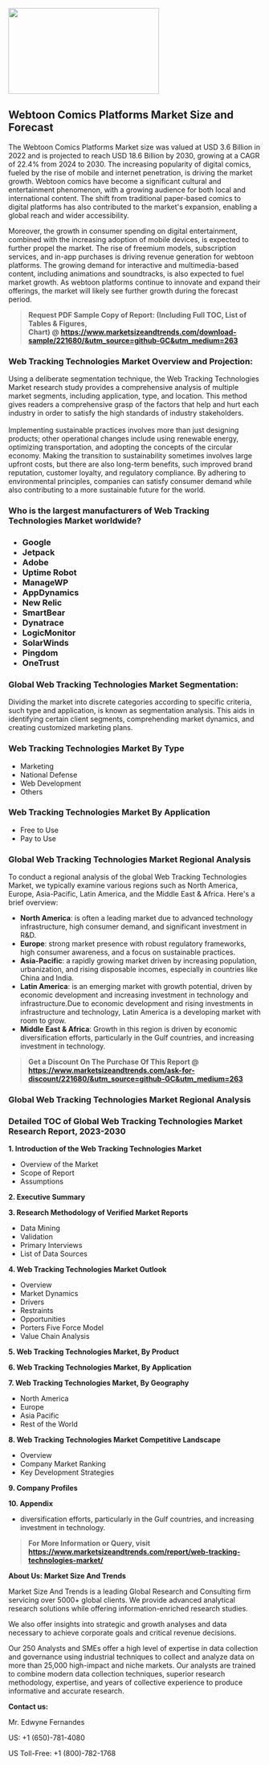 <p><img class="alignnone size-medium wp-image-20088" src="https://ffe5etoiles.com/wp-content/uploads/2024/12/MST1-300x171.png" alt="" width="300" height="171" /></p><h2>Webtoon Comics Platforms Market Size and Forecast</h2><p>The Webtoon Comics Platforms Market size was valued at USD 3.6 Billion in 2022 and is projected to reach USD 18.6 Billion by 2030, growing at a CAGR of 22.4% from 2024 to 2030. The increasing popularity of digital comics, fueled by the rise of mobile and internet penetration, is driving the market growth. Webtoon comics have become a significant cultural and entertainment phenomenon, with a growing audience for both local and international content. The shift from traditional paper-based comics to digital platforms has also contributed to the market's expansion, enabling a global reach and wider accessibility.</p><p>Moreover, the growth in consumer spending on digital entertainment, combined with the increasing adoption of mobile devices, is expected to further propel the market. The rise of freemium models, subscription services, and in-app purchases is driving revenue generation for webtoon platforms. The growing demand for interactive and multimedia-based content, including animations and soundtracks, is also expected to fuel market growth. As webtoon platforms continue to innovate and expand their offerings, the market will likely see further growth during the forecast period.</p></p><blockquote id="" class=""><strong>Request PDF Sample Copy of Report: (Including Full TOC, List of Tables &amp; Figures, Chart)&nbsp;@&nbsp;<strong><a href="https://www.marketsizeandtrends.com/download-sample/221680/&utm_source=github-GC&utm_medium=263" target="_blank">https://www.marketsizeandtrends.com/download-sample/221680/&utm_source=github-GC&utm_medium=263</a></strong></strong></blockquote><h3 id="" class="">Web Tracking Technologies Market&nbsp;Overview and Projection:</h3><p id="" class="">Using a deliberate segmentation technique, the Web Tracking Technologies Market research study provides a comprehensive analysis of multiple market segments, including application, type, and location. This method gives readers a comprehensive grasp of the factors that help and hurt each industry in order to satisfy the high standards of industry stakeholders. <br /> <br />Implementing sustainable practices involves more than just designing products; other operational changes include using renewable energy, optimizing transportation, and adopting the concepts of the circular economy. Making the transition to sustainability sometimes involves large upfront costs, but there are also long-term benefits, such improved brand reputation, customer loyalty, and regulatory compliance. By adhering to environmental principles, companies can satisfy consumer demand while also contributing to a more sustainable future for the world.</p><h3 id="" class="">Who is the largest manufacturers of&nbsp;Web Tracking Technologies Market worldwide?</h3><h3 class=""><p><ul><li>Google </li><li> Jetpack </li><li> Adobe </li><li> Uptime Robot </li><li> ManageWP </li><li> AppDynamics </li><li> New Relic </li><li> SmartBear </li><li> Dynatrace </li><li> LogicMonitor </li><li> SolarWinds </li><li> Pingdom </li><li> OneTrust</li></ul></p></h3><h3 id="" class="">Global&nbsp;Web Tracking Technologies Market Segmentation:</h3><p id="" class="">Dividing the market into discrete categories according to specific criteria, such type and application, is known as segmentation analysis. This aids in identifying certain client segments, comprehending market dynamics, and creating customized marketing plans.</p><h3 id="" class="">Web Tracking Technologies Market&nbsp;By Type</h3><p><p><ul><li>Marketing</li><li> National Defense</li><li> Web Development</li><li> Others</p></li></ul></p></p><h3 id="" class="">Web Tracking Technologies Market&nbsp;By Application</h3><p class=""><p><ul><li>Free to Use</li><li> Pay to Use</li></ul></p></p><h3 id="" class="">Global Web Tracking Technologies Market Regional Analysis</h3><p id="" class="">To conduct a regional analysis of the global Web Tracking Technologies Market, we typically examine various regions such as North America, Europe, Asia-Pacific, Latin America, and the Middle East &amp; Africa. Here's a brief overview:</p><ul><li><strong>North America</strong>: is often a leading market due to advanced technology infrastructure, high consumer demand, and significant investment in R&amp;D.</li><li><strong>Europe</strong>: strong market presence with robust regulatory frameworks, high consumer awareness, and a focus on sustainable practices.</li><li><strong>Asia-Pacific</strong>: a rapidly growing market driven by increasing population, urbanization, and rising disposable incomes, especially in countries like China and India.</li><li><strong>Latin America</strong>: is an emerging market with growth potential, driven by economic development and increasing investment in technology and infrastructure.Due to economic development and rising investments in infrastructure and technology, Latin America is a developing market with room to grow.</li><li><strong>Middle East &amp; Africa</strong>: Growth in this region is driven by economic diversification efforts, particularly in the Gulf countries, and increasing investment in technology.</li></ul><blockquote id="" class=""><strong>Get a Discount On The Purchase Of This Report @ <strong><a href="https://www.marketsizeandtrends.com/ask-for-discount/221680/&utm_source=github-GC&utm_medium=263" target="_blank">https://www.marketsizeandtrends.com/ask-for-discount/221680/&utm_source=github-GC&utm_medium=263</a></strong></strong></blockquote><h3 id="" class="">Global Web Tracking Technologies Market Regional Analysis</h3><h3 id="" class="">Detailed TOC of Global Web Tracking Technologies Market Research Report, 2023-2030</h3><p id="" class=""><strong>1. Introduction of the Web Tracking Technologies Market</strong></p><ul><li>Overview of the Market</li><li>Scope of Report</li><li>Assumptions</li></ul><p id="" class=""><strong>2. Executive Summary</strong></p><p id="" class=""><strong>3. Research Methodology of Verified Market Reports</strong></p><ul><li>Data Mining</li><li>Validation</li><li>Primary Interviews</li><li>List of Data Sources</li></ul><p id="" class=""><strong>4. Web Tracking Technologies Market Outlook</strong></p><ul><li>Overview</li><li>Market Dynamics</li><li>Drivers</li><li>Restraints</li><li>Opportunities</li><li>Porters Five Force Model</li><li>Value Chain Analysis</li></ul><p id="" class=""><strong>5. Web Tracking Technologies Market, By Product</strong></p><p id="" class=""><strong>6. Web Tracking Technologies Market, By Application</strong></p><p id="" class=""><strong>7. Web Tracking Technologies Market, By Geography</strong></p><ul><li>North America</li><li>Europe</li><li>Asia Pacific</li><li>Rest of the World</li></ul><p id="" class=""><strong>8. Web Tracking Technologies Market Competitive Landscape</strong></p><ul><li>Overview</li><li>Company Market Ranking</li><li>Key Development Strategies</li></ul><p id="" class=""><strong>9. Company Profiles</strong></p><p id="" class=""><strong>10. Appendix</strong></p><ul><li>diversification efforts, particularly in the Gulf countries, and increasing investment in technology.</li></ul><blockquote id="" class=""><strong>For More Information or Query, visit <strong><strong><a href="https://www.marketsizeandtrends.com/report/web-tracking-technologies-market/" target="_blank">https://www.marketsizeandtrends.com/report/web-tracking-technologies-market/</a></strong></strong></strong></blockquote><p id="" class=""><strong>About Us: Market Size And Trends</strong></p><p id="" class="">Market Size And Trends is a leading Global Research and Consulting firm servicing over 5000+ global clients. We provide advanced analytical research solutions while offering information-enriched research studies.</p><p id="" class="">We also offer insights into strategic and growth analyses and data necessary to achieve corporate goals and critical revenue decisions.</p><p id="" class="">Our 250 Analysts and SMEs offer a high level of expertise in data collection and governance using industrial techniques to collect and analyze data on more than 25,000 high-impact and niche markets. Our analysts are trained to combine modern data collection techniques, superior research methodology, expertise, and years of collective experience to produce informative and accurate research.</p><p id="" class=""><strong>Contact us:</strong></p><p id="" class="">Mr. Edwyne Fernandes</p><p id="" class="">US: +1 (650)-781-4080</p><p id="" class="">US Toll-Free: +1 (800)-782-1768</p>
